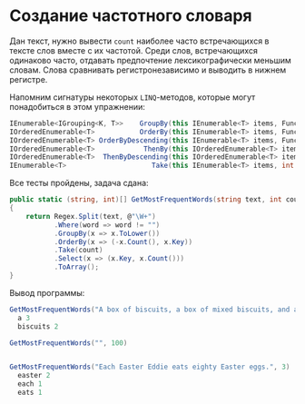 # Создание частотного словаря

Дан текст, нужно вывести `count` наиболее часто встречающихся в тексте слов вместе с их частотой. Среди слов, встречающихся одинаково часто, отдавать предпочтение лексикографически меньшим словам. Слова сравнивать регистронезависимо и выводить в нижнем регистре.

Напомним сигнатуры некоторых `LINQ`-методов, которые могут понадобиться в этом упражнении:

```cs
IEnumerable<IGrouping<K, T>>    GroupBy(this IEnumerable<T> items, Func<T, K> keySelector)
IOrderedEnumerable<T>           OrderBy(this IEnumerable<T> items, Func<T, K> keySelector)
IOrderedEnumerable<T> OrderByDescending(this IEnumerable<T> items, Func<T, K> keySelector)
IOrderedEnumerable<T>            ThenBy(this IOrderedEnumerable<T> items, Func<T, K> keySelector)
IOrderedEnumerable<T>  ThenByDescending(this IOrderedEnumerable<T> items, Func<T, K> keySelector)
IEnumerable<T>                     Take(this IEnumerable<T> items, int count)
```


Все тесты пройдены, задача сдана:
```cs
public static (string, int)[] GetMostFrequentWords(string text, int count)
{
    return Regex.Split(text, @"\W+")
           .Where(word => word != "")
           .GroupBy(x => x.ToLower())
           .OrderBy(x => (-x.Count(), x.Key))
           .Take(count)
           .Select(x => (x.Key, x.Count()))
           .ToArray();
}
```

Вывод программы:
```cs
GetMostFrequentWords("A box of biscuits, a box of mixed biscuits, and a biscuit mixer.", 2)
  a 3
  biscuits 2

GetMostFrequentWords("", 100)


GetMostFrequentWords("Each Easter Eddie eats eighty Easter eggs.", 3)
  easter 2
  each 1
  eats 1
```

